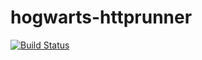 # hogwarts-httprunner

[![Build Status](https://travis-ci.org/LeeYatyi/hogwarts-httprunner.svg?branch=master)](https://travis-ci.org/LeeYatyi/hogwarts-httprunner)